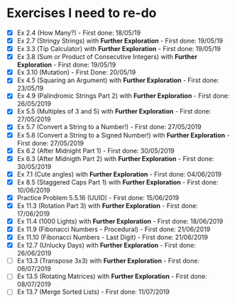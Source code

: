 # Exercises I need to re-do

- [x] Ex 2.4 (How Many?) - First done: 18/05/19
- [x] Ex 2.7 (Stringy Strings) with **Further Exploration** - First done: 19/05/19
- [x] Ex 3.3 (Tip Calculator) with **Further Exploration** - First done: 19/05/19
- [x] Ex 3.8 (Sum or Product of Consecutive Integers) with **Further Exploration** - First done: 19/05/19
- [x] Ex 3.10 (Mutation) - First Done: 20/05/19
- [x] Ex 4.5 (Squaring an Argument) with **Further Exploration** - First done: 23/05/19
- [x] Ex 4.9 (Palindromic Strings Part 2) with **Further Exploration** - First done: 26/05/2019
- [x] Ex 5.5 (Multiples of 3 and 5) with **Further Exploration** - First done: 27/05/2019
- [x] Ex 5.7 (Convert a String to a Number!) - First done: 27/05/2019
- [x] Ex 5.8 (Convert a String to a Signed Number!) with **Further Exploration** - First done: 27/05/2019
- [x] Ex 6.2 (After Midnight Part 1) - First done: 30/05/2019
- [x] Ex 6.3 (After Midnigth Part 2) with **Further Exploration** - First done: 30/05/2019
- [x] Ex 7.1 (Cute angles) with **Further Exploration** - First done: 04/06/2019
- [x] Ex 8.5 (Staggered Caps Part 1) with **Further Exploration** - First done: 10/06/2019
- [x] Practice Problem 5.5.16 (UUID) - First done: 15/06/2019
- [x] Ex 11.3 (Rotation Part 3) with **Further Exploration** - First done: 17/06/2019
- [x] Ex 11.4 (1000 Lights) with **Further Exploration** - First done: 18/06/2019
- [x] Ex 11.9 (Fibonacci Numbers - Procedural) - First done: 21/06/2019
- [x] Ex 11.10 (Fibonacci Numbers - Last Digit) - First done: 21/06/2019
- [x] Ex 12.7 (Unlucky Days) with **Further Exploration** - First done: 26/06/2019
- [ ] Ex 13.3 (Transpose 3x3) with **Further Exploration** - First done: 06/07/2019
- [ ] Ex 13.5 (Rotating Matrices) with **Further Exploration** - First done: 08/07/2019
- [ ] Ex 13.7 (Merge Sorted Lists) - First done: 11/07/2019